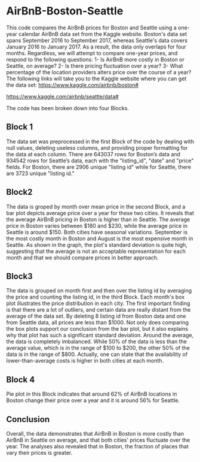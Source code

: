 # AirBnB-Boston-Seattle
This code compares the AirBnB prices for Boston and Seattle using a one-year calendar AirBnB data set from the Kaggle website. Boston's data set spans September 2016 to September 2017, whereas Seattle's data covers January 2016 to January 2017. As a result, the data only overlaps for four months. Regardless, we will attempt to compare one-year prices, and respond to the following questions:
1-	Is AirBnB more costly in Boston or Seattle, on average?
2-	Is there pricing fluctuation over a year?
3-	What percentage of the location providers alters price over the course of a year?
 The following links will take you to the Kaggle website where you can get the data set:
https://www.kaggle.com/airbnb/boston# 

https://www.kaggle.com/airbnb/seattle/data# 

The code has been broken down into four Blocks.

## Block 1
The data set was preprocessed in the first Block of the code by dealing with null values, deleting useless columns, and providing proper formatting for the data at each column. There are 643037 rows for Boston’s data and 934542 rows for Seattle’s data, each with the "listing_id", "date" and "price" fields. For Boston, there are 2906 unique "listing id" while for Seattle, there are 3723 unique "listing id."

## Block2
The data is groped by month over mean price in the second Block, and a bar plot depicts average price over a year for these two cities. It reveals that the average AirBnB pricing in Boston is higher than in Seattle. The average price in Boston varies between $180 and $230, while the average price in Seattle is around $150. Both cities have seasonal variations. September is the most costly month in Boston and August is the most expensive month in Seattle. As shown in the graph, the plot's standard deviation is quite high, suggesting that the average is not an acceptable representation for each month and that we should compare prices in better approach.

## Block3
The data is grouped on month first and then over the listing id by averaging the price and counting the listing id, in the third Block. Each month's box plot illustrates the price distribution in each city. The first important finding is that there are a lot of outliers, and certain data are really distant from the average of the data set. By deleting 8 listing id from Boston data and one from Seattle data, all prices are less than $1000. Not only does comparing the box plots support our conclusion from the bar plot, but it also explains why that plot has such a significant standard deviation. Around the average, the data is completely imbalanced. While 50% of the data is less than the average value, which is in the range of $100 to $200, the other 50% of the data is in the range of $800. Actually, one can state that the availability of lower-than-average costs is higher in both cities at each month.

## Block 4
Pie plot in this Block indicates that around 62% of AirBnB locations in Boston change their price over a year and it is around 56% for Seattle. 

## Conclusion
Overall, the data demonstrates that AirBnB in Boston is more costly than AirBnB in Seattle on average, and that both cities' prices fluctuate over the year. The analyses also revealed that in Boston, the fraction of places that vary their prices is greater.

